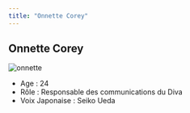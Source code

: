 ```yaml
---
title: "Onnette Corey"
---
```


Onnette Corey
-------------

![onnette](/images/stories/saga/gundamage/persos/onette.png)
- Age : 24  
- Rôle : Responsable des communications du Diva  
- Voix Japonaise : Seiko Ueda

